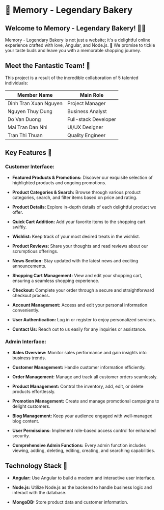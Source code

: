 # 🍰 Memory - Legendary Bakery 

## Welcome to Memory - Legendary Bakery! 🌈🎉

Memory - Legendary Bakery is not just a website; it's a delightful online experience crafted with love, Angular, and Node.js. 🚀 We promise to tickle your taste buds and leave you with a memorable shopping journey.

## Meet the Fantastic Team! 🌟

This project is a result of the incredible collaboration of 5 talented individuals:

| Member Name              | Main Role             |
|--------------------------|-----------------------|
| Dinh Tran Xuan Nguyen    | Project Manager       |
| Nguyen Thuy Dung         | Business Analyst      |
| Do Van Duong             | Full-stack Developer  |
| Mai Tran Dan Nhi         | UI/UX Designer        |
| Tran Thi Thuan           | Quality Engineer      |

## Key Features 🌟


### Customer Interface:

- **Featured Products & Promotions:**
  Discover our exquisite selection of highlighted products and ongoing promotions.

- **Product Categories & Search:**
  Browse through various product categories, search, and filter items based on price and rating.

- **Product Details:**
  Explore in-depth details of each delightful product we offer.

- **Quick Cart Addition:**
  Add your favorite items to the shopping cart swiftly.

- **Wishlist:**
  Keep track of your most desired treats in the wishlist.

- **Product Reviews:**
  Share your thoughts and read reviews about our scrumptious offerings.

- **News Section:**
  Stay updated with the latest news and exciting announcements.

- **Shopping Cart Management:**
  View and edit your shopping cart, ensuring a seamless shopping experience.

- **Checkout:**
  Complete your order through a secure and straightforward checkout process.

- **Account Management:**
  Access and edit your personal information conveniently.

- **User Authentication:**
  Log in or register to enjoy personalized services.

- **Contact Us:**
  Reach out to us easily for any inquiries or assistance.

### Admin Interface:

- **Sales Overview:**
  Monitor sales performance and gain insights into business trends.

- **Customer Management:**
  Handle customer information efficiently.

- **Order Management:**
  Manage and track all customer orders seamlessly.

- **Product Management:**
  Control the inventory, add, edit, or delete products effortlessly.

- **Promotion Management:**
  Create and manage promotional campaigns to delight customers.

- **Blog Management:**
  Keep your audience engaged with well-managed blog content.

- **User Permissions:**
  Implement role-based access control for enhanced security.

- **Comprehensive Admin Functions:**
  Every admin function includes viewing, adding, deleting, editing, creating, and searching capabilities.

## Technology Stack 🚀

- **Angular:** Use Angular to build a modern and interactive user interface.

- **Node.js:** Utilize Node.js as the backend to handle business logic and interact with the database.

- **MongoDB:** Store product data and customer information.


